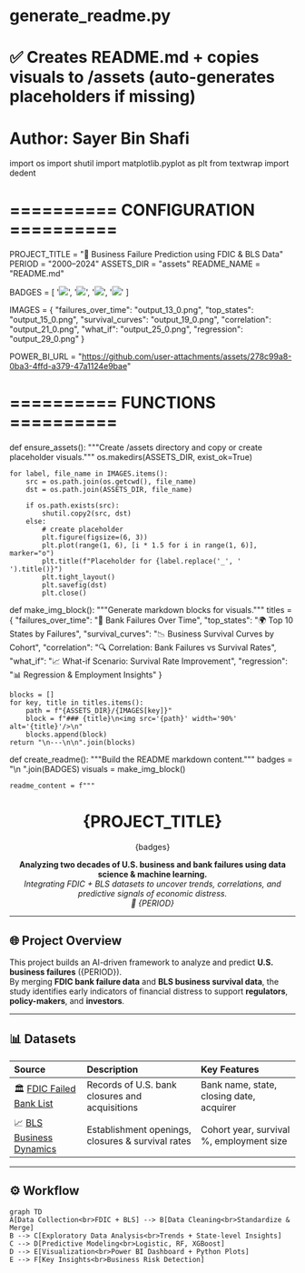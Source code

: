 # generate_readme.py
# ✅ Creates README.md + copies visuals to /assets (auto-generates placeholders if missing)
# Author: Sayer Bin Shafi

import os
import shutil
import matplotlib.pyplot as plt
from textwrap import dedent

# ========== CONFIGURATION ==========
PROJECT_TITLE = "🏦 Business Failure Prediction using FDIC & BLS Data"
PERIOD = "2000–2024"
ASSETS_DIR = "assets"
README_NAME = "README.md"

BADGES = [
    '<img src="https://img.shields.io/badge/Python-3.11-blue?logo=python&logoColor=white"/>',
    '<img src="https://img.shields.io/badge/Power%20BI-Dashboard-yellow?logo=powerbi"/>',
    '<img src="https://img.shields.io/badge/Scikit--Learn-ML-orange?logo=scikit-learn"/>',
    '<img src="https://img.shields.io/badge/Status-Completed-brightgreen"/>'
]

IMAGES = {
    "failures_over_time": "output_13_0.png",
    "top_states": "output_15_0.png",
    "survival_curves": "output_19_0.png",
    "correlation": "output_21_0.png",
    "what_if": "output_25_0.png",
    "regression": "output_29_0.png"
}

POWER_BI_URL = "https://github.com/user-attachments/assets/278c99a8-0ba3-4ffd-a379-47a1124e9bae"

# ========== FUNCTIONS ==========

def ensure_assets():
    """Create /assets directory and copy or create placeholder visuals."""
    os.makedirs(ASSETS_DIR, exist_ok=True)

    for label, file_name in IMAGES.items():
        src = os.path.join(os.getcwd(), file_name)
        dst = os.path.join(ASSETS_DIR, file_name)

        if os.path.exists(src):
            shutil.copy2(src, dst)
        else:
            # create placeholder
            plt.figure(figsize=(6, 3))
            plt.plot(range(1, 6), [i * 1.5 for i in range(1, 6)], marker="o")
            plt.title(f"Placeholder for {label.replace('_', ' ').title()}")
            plt.tight_layout()
            plt.savefig(dst)
            plt.close()


def make_img_block():
    """Generate markdown blocks for visuals."""
    titles = {
        "failures_over_time": "🏦 Bank Failures Over Time",
        "top_states": "🌍 Top 10 States by Failures",
        "survival_curves": "📉 Business Survival Curves by Cohort",
        "correlation": "🔍 Correlation: Bank Failures vs Survival Rates",
        "what_if": "📈 What-if Scenario: Survival Rate Improvement",
        "regression": "📊 Regression & Employment Insights"
    }

    blocks = []
    for key, title in titles.items():
        path = f"{ASSETS_DIR}/{IMAGES[key]}"
        block = f"### {title}\n<img src='{path}' width='90%' alt='{title}'/>\n"
        blocks.append(block)
    return "\n---\n\n".join(blocks)


def create_readme():
    """Build the README markdown content."""
    badges = "\n  ".join(BADGES)
    visuals = make_img_block()

    readme_content = f"""
<h1 align="center">{PROJECT_TITLE}</h1>

<p align="center">
  {badges}
</p>

<p align="center">
  <b>Analyzing two decades of U.S. business and bank failures using data science & machine learning.</b><br>
  <i>Integrating FDIC + BLS datasets to uncover trends, correlations, and predictive signals of economic distress.</i><br>
  <i>📅 {PERIOD}</i>
</p>

---

## 🌐 Project Overview
This project builds an AI-driven framework to analyze and predict **U.S. business failures** ({PERIOD}).  
By merging **FDIC bank failure data** and **BLS business survival data**, the study identifies early indicators of financial distress to support **regulators**, **policy-makers**, and **investors**.

---

## 📊 Datasets

| Source | Description | Key Features |
|:--|:--|:--|
| 🏛️ [FDIC Failed Bank List](https://www.fdic.gov/resources/resolutions/bank-failures/failed-bank-list/) | Records of U.S. bank closures and acquisitions | Bank name, state, closing date, acquirer |
| 📈 [BLS Business Dynamics](https://www.bls.gov/bdm/bdmage.htm) | Establishment openings, closures & survival rates | Cohort year, survival %, employment size |

---

## ⚙️ Workflow

```mermaid
graph TD
A[Data Collection<br>FDIC + BLS] --> B[Data Cleaning<br>Standardize & Merge]
B --> C[Exploratory Data Analysis<br>Trends + State-level Insights]
C --> D[Predictive Modeling<br>Logistic, RF, XGBoost]
D --> E[Visualization<br>Power BI Dashboard + Python Plots]
E --> F[Key Insights<br>Business Risk Detection]
